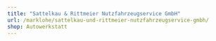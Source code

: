 ```yaml
---
title: "Sattelkau & Rittmeier Nutzfahrzeugservice GmbH"
url: /marklohe/sattelkau-und-rittmeier-nutzfahrzeugservice-gmbh/
shop: Autowerkstatt
---
```

